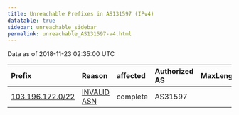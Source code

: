 ```yaml
---
title: Unreachable Prefixes in AS131597 (IPv4)
datatable: true
sidebar: unreachable_sidebar
permalink: unreachable_AS131597-v4.html
---
```


Data as of 2018-11-23 02:35:00 UTC


<div class="datatable-begin"></div>

| Prefix                                                     | Reason                                                                                                   | affected   | Authorized AS   |   MaxLength | Anchor                                       |   unreachable /24s |
|:-----------------------------------------------------------|:---------------------------------------------------------------------------------------------------------|:-----------|:----------------|------------:|:---------------------------------------------|-------------------:|
| [103.196.172.0/22](https://stat.ripe.net/103.196.172.0/22) | [INVALID ASN](https://rpki-validator.ripe.net/announcement-preview?asn=AS131597&prefix=103.196.172.0/22) | complete   | AS31597         |           0 | [APNIC](unreachable_APNIC_RPKI_Root-v4.html) |                  4 |

<div class="datatable-end"></div>